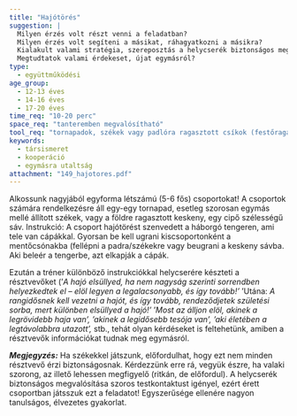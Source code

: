 ```yaml
---
title: "Hajótörés"
suggestion: | 
  Milyen érzés volt részt venni a feladatban?
  Milyen érzés volt segíteni a másikat, ráhagyatkozni a másikra?
  Kialakult valami stratégia, szereposztás a helycserék biztonságos megvalósítására?
  Megtudtatok valami érdekeset, újat egymásról?
type:
  - együttműködési
age_group:
  - 12-13 éves
  - 14-16 éves
  - 17-20 éves
time_req: "10-20 perc"
space_req: "tanteremben megvalósítható"
tool_req: "tornapadok, székek vagy padlóra ragasztott csíkok (festőragasztó szalag)"
keywords: 
  - társismeret
  - kooperáció
  - egymásra utaltság
attachment: "149_hajotores.pdf"
---
```


Alkossunk nagyjából egyforma létszámú (5-6 fős) csoportokat! A csoportok számára rendelkezésre áll egy-egy tornapad, esetleg szorosan egymás mellé állított székek, vagy a földre ragasztott keskeny, egy cipő szélességű sáv. Instrukció: A csoport hajótörést szenvedett a háborgó tengeren, ami tele van cápákkal. Gyorsan be kell ugrani kiscsoportonként a mentőcsónakba (fellépni a padra/székekre vagy beugrani a keskeny sávba. Aki beleér a tengerbe, azt elkapják a cápák.

Ezután a tréner különböző instrukciókkal helycserére készteti a résztvevőket (’_A hajó elsüllyed, ha nem nagyság szerinti sorrendben helyezkedtek el – elöl legyen a legalacsonyabb, és így tovább!’_ ’Utána: _A rangidősnek kell vezetni a hajót, és így tovább, rendeződjetek születési sorba, mert különben elsüllyed a hajó!’_ ’_Most az álljon elöl, akinek a legrövidebb haja van’, ’akinek a legidősebb tesója van’, ’aki életében a legtávolabbra utazott’,_ stb., tehát olyan kérdéseket is feltehetünk, amiben a résztvevők információkat tudnak meg egymásról.

_**Megjegyzés:**_ Ha székekkel játszunk, előfordulhat, hogy ezt nem minden résztvevő érzi biztonságosnak. Kérdezzünk erre rá, vegyük észre, ha valaki szorong, az illető lehessen megfigyelő (ritkán, de előfordul). A helycserék biztonságos megvalósítása szoros testkontaktust igényel, ezért érett csoportban játsszuk ezt a feladatot! Egyszerűsége ellenére nagyon tanulságos, élvezetes gyakorlat.
  
  
